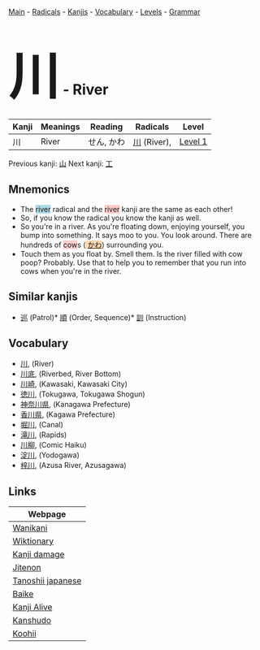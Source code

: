 <style> bigfont {font-size: 100px}</style>
[Main](../index.md) -
[Radicals](../radicals.md) -
[Kanjis](../kanjis.md) -
[Vocabulary](../vocabulary.md) -
[Levels](../levels.md) -
[Grammar](../grammar.md)
# <bigfont> 川</bigfont> - River 

| Kanji | Meanings | Reading | Radicals | Level |
| --- | --- | --- | --- | --- |
| 川 | River | せん, かわ | [川](../radicals/川.md) (River),  | [Level 1](../levels/wk_level1.md) |

Previous kanji: [山](山.md) Next kanji: [工](工.md) 

## Mnemonics
 * The <span style="background-color:#ADD8E6"> river</span> radical and the <span style="background-color:#ffcccb"> river</span> kanji are the same as each other!
* So, if you know the radical you know the kanji as well.
* So you're in a river. As you're floating down, enjoying yourself, you bump into something. It says moo to you. You look around. There are hundreds of <span style="background-color:#ffcccb"> cow</span>s (<span style="background-color:#fed8b1"> [かわ](https://jisho.org/search/かわ)</span>) surrounding you. 
* Touch them as you float by. Smell them. Is the river filled with cow poop? Probably. Use that to help you to remember that you run into cows when you're in the river.


## Similar kanjis
 * [巡](巡.md) (Patrol)* [順](順.md) (Order, Sequence)* [訓](訓.md) (Instruction)


## Vocabulary
 * [川](../vocabulary/川.md), (River)
* [川底](../vocabulary/川.md), (Riverbed, River Bottom)
* [川崎](../vocabulary/川.md), (Kawasaki, Kawasaki City)
* [徳川](../vocabulary/川.md), (Tokugawa, Tokugawa Shogun)
* [神奈川県](../vocabulary/川.md), (Kanagawa Prefecture)
* [香川県](../vocabulary/川.md), (Kagawa Prefecture)
* [堀川](../vocabulary/川.md), (Canal)
* [滝川](../vocabulary/川.md), (Rapids)
* [川柳](../vocabulary/川.md), (Comic Haiku)
* [淀川](../vocabulary/川.md), (Yodogawa)
* [梓川](../vocabulary/川.md), (Azusa River, Azusagawa)



## Links 

| Webpage |
| --- |
| [Wanikani          ](https://www.wanikani.com/kanji/川) |
| [Wiktionary        ](https://en.wiktionary.org/wiki/川) |
| [Kanji damage      ](http://www.kanjidamage.com/kanji/search?utf8=✓&q=川) |
| [Jitenon           ](https://jitenon.com/kanji/川) |
| [Tanoshii japanese ](https://www.tanoshiijapanese.com/dictionary/kanji.cfm?k=川) |
| [Baike             ](https://baike.baidu.com/item/川) |
| [Kanji Alive       ](https://app.kanjialive.com/川) |
| [Kanshudo          ](https://www.kanshudo.com/searchmn?q=川) |
| [Koohii            ](https://kanji.koohii.com/study/kanji/川) |
